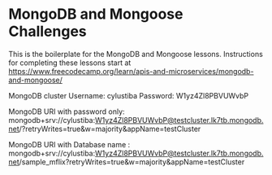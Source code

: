 # MongoDB and Mongoose Challenges

This is the boilerplate for the MongoDB and Mongoose lessons. Instructions for completing these lessons start at https://www.freecodecamp.org/learn/apis-and-microservices/mongodb-and-mongoose/



MongoDB cluster Username: cylustiba
                 Password: W1yz4Zl8PBVUWvbP


MongoDB  URI with password only:      mongodb+srv://cylustiba:W1yz4Zl8PBVUWvbP@testcluster.lk7tb.mongodb.net/?retryWrites=true&w=majority&appName=testCluster





MongoDB  URI with Database name :      mongodb+srv://cylustiba:W1yz4Zl8PBVUWvbP@testcluster.lk7tb.mongodb.net/sample_mflix?retryWrites=true&w=majority&appName=testCluster